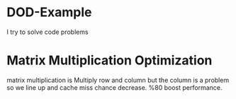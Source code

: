 # DOD-Example
I try to solve code problems

# Matrix Multiplication Optimization
matrix multiplication is  Multiply row and column but the column is a problem so we line up and cache miss chance decrease. %80 boost performance.
